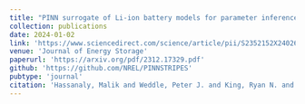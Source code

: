 ```yaml
---
title: "PINN surrogate of Li-ion battery models for parameter inference. Part I: Implementation and multi-fidelity hierarchies for the single-particle model"
collection: publications
date: 2024-01-02
link: 'https://www.sciencedirect.com/science/article/pii/S2352152X24026896'
venue: 'Journal of Energy Storage'
paperurl: 'https://arxiv.org/pdf/2312.17329.pdf'
github: 'https://github.com/NREL/PINNSTRIPES'
pubtype: 'journal'
citation: 'Hassanaly, Malik and Weddle, Peter J. and King, Ryan N. and De, Subhayan and Doostan, Alireza and Randall, Corey R. and Dufek, Eric J. and Colclasure, Andrew M. and Smith, Kandler. &quot;PINN surrogate of Li-ion battery models for parameter inference. Part I: Implementation and multi-fidelity hierarchies for the single-particle model (2024).&quot; <i>Journal of Energy Storage</i>, Vol. 98, 113103.'
---
```

